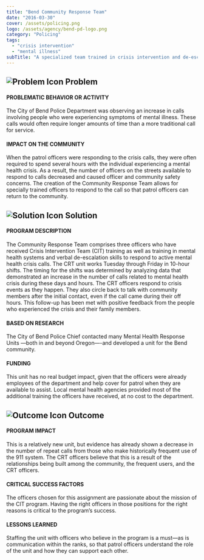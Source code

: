 ```yaml
---
title: "Bend Community Response Team"
date: "2016-03-30"
cover: /assets/policing.png
logo: /assets/agency/bend-pd-logo.png
category: "Policing"
tags:
  - "crisis intervention"
  - "mental illness"
subTitle: "A specialized team trained in crisis intervention and de-escalation respond to crisis events as they occur as well as provide follow-up support."
---
```


## ![Problem Icon](https://github.com/google/material-design-icons/raw/master/alert/1x_web/ic_error_outline_black_48dp.png "Problem") Problem

#### PROBLEMATIC BEHAVIOR OR ACTIVITY

The City of Bend Police Department was observing an increase in calls involving people who were experiencing symptoms of mental illness. These calls would often require longer amounts of time than a more traditional call for service.

#### IMPACT ON THE COMMUNITY

When the patrol officers were responding to the crisis calls, they were often required to spend several hours with the individual experiencing a mental health crisis. As a result, the number of officers on the streets available to respond to calls decreased and caused officer and community safety concerns. The creation of the Community Response Team allows for specially trained officers to respond to the call so that patrol officers can return to the community.

## ![Solution Icon](https://github.com/google/material-design-icons/raw/master/action/1x_web/ic_lightbulb_outline_black_48dp.png "Solution") Solution

#### PROGRAM DESCRIPTION

The Community Response Team comprises three officers who have received Crisis Intervention Team (CIT) training as well as training in mental health systems and verbal de-escalation skills to respond to active mental health crisis calls. The CRT unit works Tuesday through Friday in 10-hour shifts. The timing for the shifts was determined by analyzing data that demonstrated an increase in the number of calls related to mental health crisis during these days and hours. The CRT officers respond to crisis events as they happen. They also circle back to talk with community members after the initial contact, even if the call came during their off hours. This follow-up has been met with positive feedback from the people who experienced the crisis and their family members.

#### BASED ON RESEARCH

The City of Bend Police Chief contacted many Mental Health Response Units —both in and beyond Oregon—-and developed a unit for the Bend community.

#### FUNDING

This unit has no real budget impact, given that the officers were already employees of the department and help cover for patrol when they are available to assist. Local mental health agencies provided most of the additional training the officers have received, at no cost to the department.

## ![Outcome Icon](https://github.com/google/material-design-icons/raw/master/action/1x_web/ic_view_list_black_48dp.png "Outcome") Outcome

#### PROGRAM IMPACT

This is a relatively new unit, but evidence has already shown a decrease in the number of repeat calls from those who make historically frequent use of the 911 system. The CRT officers believe that this is a result of the relationships being built among the community, the frequent users, and the CRT officers.

#### CRITICAL SUCCESS FACTORS

The officers chosen for this assignment are passionate about the mission of the CIT program. Having the right officers in those positions for the right reasons is critical to the program’s success.

#### LESSONS LEARNED

Staffing the unit with officers who believe in the program is a must—as is communication within the ranks, so that patrol officers understand the role of the unit and how they can support each other.
